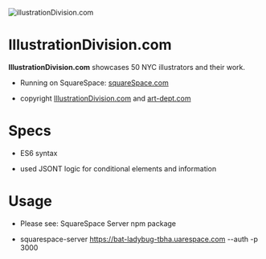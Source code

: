 ![illustrationDivision.com](http://illustrationdivision.com/uploads/19200192/1522082747205/Gugg1-712-xxx_q85.jpg)

IllustrationDivision.com
======
**IllustrationDivision.com** showcases 50 NYC illustrators and their work.

* Running on SquareSpace: [squareSpace.com](https://www.squarespace.com)

* copyright [IllustrationDivision.com](https://www.illustrationdivision.com) and [art-dept.com](https://art-dept.com/)

# Specs

* ES6 syntax

* used JSONT logic for conditional elements and information

# Usage

* Please see: SquareSpace Server npm package

* squarespace-server https://bat-ladybug-tbha.uarespace.com --auth -p 3000
